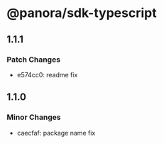 # @panora/sdk-typescript

## 1.1.1

### Patch Changes

- e574cc0: readme fix

## 1.1.0

### Minor Changes

- caecfaf: package name fix
